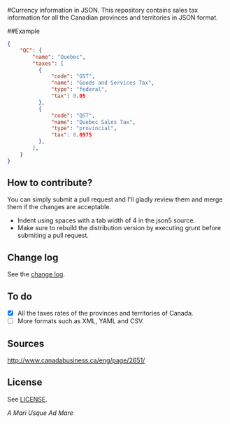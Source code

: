 #Currency information in JSON.
This repository contains sales tax information for all the Canadian provinces and territories in JSON format.

##Example

```json
{
    "QC": {
        "name": "Quebec",
        "taxes": [
          {
              "code": "GST",
              "name": "Goods and Services Tax",
              "type": "federal",
              "tax": 0.05
          },
          {
              "code": "QST",
              "name": "Quebec Sales Tax",
              "type": "provincial",
              "tax": 0.0975
          },
        ],
    }
}
```

## How to contribute?
You can simply submit a pull request and I'll gladly review them and merge them if the changes are acceptable.
 - Indent using spaces with a tab width of 4 in the json5 source.
 - Make sure to rebuild the distribution version by executing grunt before submiting a pull request.

## Change log
See the [change log](https://github.com/wiredmax/canadian-sales-tax/blob/master/CHANGELOG.md).


## To do
 - [X] All the taxes rates of the provinces and territories of Canada.
 - [ ] More formats such as XML, YAML and CSV.

## Sources
http://www.canadabusiness.ca/eng/page/2651/

## License
See [LICENSE](https://github.com/wiredmax/canadian-sales-tax/blob/master/LICENSE).

*A Mari Usque Ad Mare*